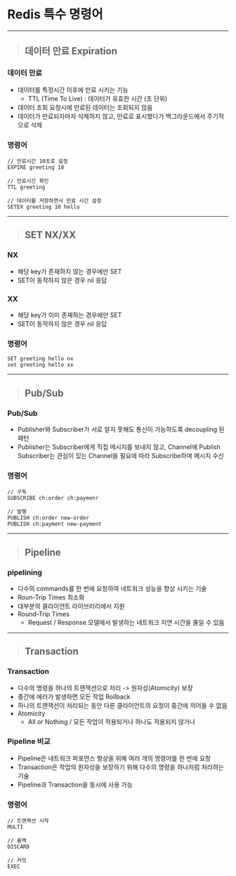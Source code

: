 
# Redis 특수 명령어

------------------------------------------------------------------------------------------------------------------------

> ## 데이터 만료 Expiration

### 데이터 만료
- 데이터를 특정시간 이후에 만료 시키는 기능
  - TTL (Time To Live) : 데이터가 유효한 시간 (초 단위)
- 데이터 조회 요청시에 만료된 데이터는 조회되지 않음
- 데이터가 만료되자마자 삭제하지 않고, 만료로 표시했다가 백그라운드에서 주기적으로 삭제


### 명령어
    // 만료시간 10초로 설정
    EXPIRE greeting 10

    // 만료시간 확인
    TTL greeting

    // 데이터를 저장하면서 만료 시간 설정
    SETEX greeting 10 hello

------------------------------------------------------------------------------------------------------------------------

> ## SET NX/XX

### NX
- 해당 key가 존재하지 않는 경우에만 SET
- SET이 동작하지 않은 경우 nil 응답


### XX
- 해당 key가 이미 존재하는 경우에만 SET
- SET이 동작하지 않은 경우 nil 응답


### 명령어
    SET greeting hello nx
    set greeting hello xx

------------------------------------------------------------------------------------------------------------------------

> ## Pub/Sub

### Pub/Sub
- Publisher와 Subscriber가 서로 알지 못해도 통신이 가능하도록 decoupling 된 패턴
- Publisher는 Subscriber에게 직접 메시지를 보내지 않고, Channel에 Publish Subscriber는 관심이 있는 Channel을 필요에 따라 Subscribe하며 메시지 수신


### 명령어
    // 구독
    SUBSCRIBE ch:order ch:paymenr

    // 발행
    PUBLISH ch:order new-order
    PUBLISH ch:payment new-payment

------------------------------------------------------------------------------------------------------------------------

> ## Pipeline

### pipelining
- 다수의 commands를 한 번에 요청하여 네트워크 성능을 향상 시키는 기술
- Roun-Trip Times 최소화
- 대부분의 클라이언트 라이브러리에서 지원
- Round-Trip Times
  - Request / Response 모델에서 발생하는 네트워크 지연 시간을 줄일 수 있음 

------------------------------------------------------------------------------------------------------------------------

> ## Transaction

### Transaction
- 다수의 명령을 하나의 트랜잭션으로 처리 -> 원자성(Atomicity) 보장
- 중간에 에러가 발생하면 모든 작업 Rollback
- 하나의 트랜잭션이 처리되는 동안 다른 클라이언트의 요청이 중간에 끼어들 수 없음
- Atomicity
  - All or Nothing / 모든 작업이 적용되거나 하나도 적용되지 않거나


### Pipeline 비교
- Pipeline은 네트워크 퍼포먼스 향상을 위해 여러 개의 명령어를 한 번에 요청
- Transaction은 작업의 원자성을 보장하기 위해 다수의 명령을 하나처럼 처리하는 기술
- Pipeline과 Transaction을 동시에 사용 가능


### 명령어
    // 트랜잭션 시작
    MULTI
    
    // 롤백
    DISCARD

    // 커밋
    EXEC











